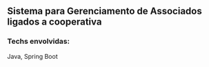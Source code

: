 ## Sistema para Gerenciamento de Associados ligados a cooperativa
### Techs envolvidas:
Java, Spring Boot


